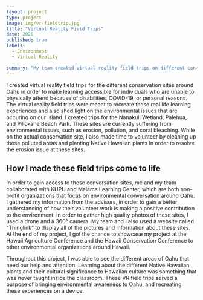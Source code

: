 ```yaml
---
layout: project
type: project
image: img/vr-fieldtrip.jpg
title: "Virtual Reality Field Trips"
date: 2020
published: true
labels:
  - Environment
  - Virtual Reality

summary: "My team created virtual reality field trips on different conversation sites in Oahu."
---
```

I created virtual reality field trips for the different conservation sites around Oahu in order to make learning accessible for individuals who are unable to physically attend because of disabilities, COVID-19, or personal reasons. The virtual reality field trips were meant to recreate these real life learning experiences and also shed light on the environmental issues that are occuring on our island. I created trips for the Nanakuli Wetland, Palehua, and Piliokahe Beach Park. These sites are currently suffering from environmental issues, such as erosion, pollution, and coral bleaching. While on the actual conservation site, I also made time to volunteer by cleaning up these polluted areas and planting Native Hawaiian plants in order to resolve the erosion issue at these sites.

## How I made these field trips come to life
In order to gain access to these conversation sites, me and my team collaborated with KUPU and Malama Learning Center, which are both non-profit organizations that focus on environmental conversation around Oahu. I gathered my information from the advisors, in order to gain a better understanding of how their volunteer work is making a positive contribution to the environment. In order to gather high quality photos of these sites, I used a drone and a 360° camera. My team and I also used a website called “Thinglink” to display all of the pictures and information about these sites. At the end of my project, I got the chance to showcase my project at the Hawaii Agriculture Conference and the Hawaii Conservation Conference to other environmental organizations around Hawaii.

Throughout this project, I was able to see the different areas of Oahu that need our help and attention. Learning about the different Native Hawaiian plants and their cultural significance to Hawaiian culture was something that was never taught inside the classroom. These VR field trips served a purpose of bringing environmental awareness to Oahu, and recreating these experiences on a device. 



